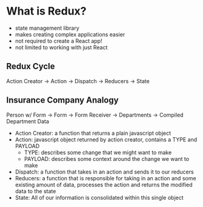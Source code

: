 # What is Redux?
- state management library
- makes creating complex applications easier
- not required to create a React app!
- not limited to working with just React

## Redux Cycle
Action Creator -> Action -> Dispatch -> Reducers -> State

## Insurance Company Analogy

Person w/ Form -> Form -> Form Receiver -> Departments -> Compiled Department Data

- Action Creator: a function that returns a plain javascript object
- Action: javascript object returned by action creator, contains a TYPE and PAYLOAD
  - TYPE: describes some change that we might want to make
  - PAYLOAD: describes some context around the change we want to make
- Dispatch: a function that takes in an action and sends it to our reducers
- Reducers: a function that is responsible for taking in an action and some existing amount of data, processes the action and returns the modified data to the state
- State: All of our information is consolidated within this single object 
